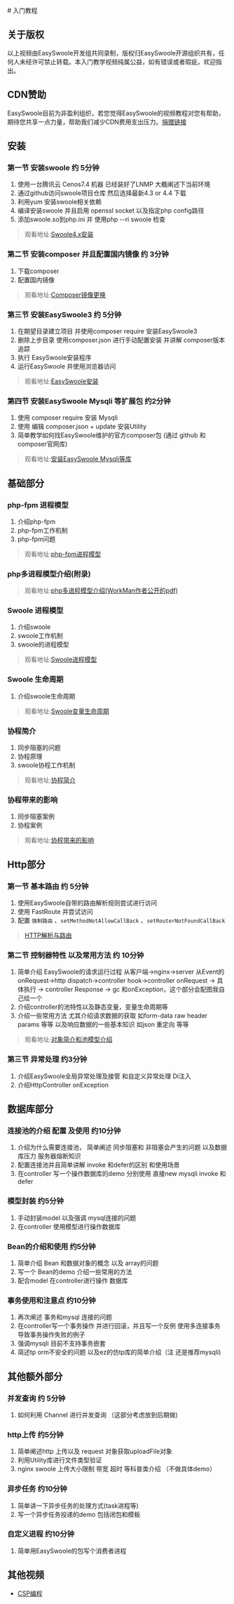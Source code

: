 <head>
<meta name="keywords" content="easySwoole视频|swoole教学视频|swoole视频|swoole框架视频"/>
</head>
# 入门教程

## 关于版权
以上视频由EasySwoole开发组共同录制，版权归EasySwoole开源组织共有，任何人未经许可禁止转载。本入门教学视频纯属公益，如有错误或者瑕疵，欢迎指出。

## CDN赞助
EasySwoole目前为非盈利组织，若您觉得EasySwoole的视频教程对您有帮助，期待您共享一点力量，帮助我们减少CDN费用支出压力。[捐赠链接](./../donate.md)

## 安装

### 第一节 安装swoole 约 5分钟
1. 使用一台腾讯云 Cenos7.4 机器 已经装好了LNMP 大概阐述下当前环境
2. 通过github访问swoole项目仓库  然后选择最新4.3 or 4.4  下载
3. 利用yum 安装swoole相关依赖
4. 编译安装swoole 并且启用 openssl socket 以及指定php config路径
5. 添加swoole.so到php.ini 并 使用php --ri swoole 检查
   
> 观看地址:[Swoole4.x安装](https://www.easyswoole.com/play_video.html?video=aHR0cHM6Ly9lYXN5c3dvb2xlLm9zcy1jbi1zaGVuemhlbi5hbGl5dW5jcy5jb20vJUU1JTg1JUE1JUU5JTk3JUE4JUU2JTk1JTk5JUU3JUE4JThCMS8lRTUlQUUlODklRTglQTMlODVzd29vbGUubXA0)
   
### 第二节 安装composer 并且配置国内镜像 约 3分钟
1. 下载composer
2. 配置国内镜像
      
> 观看地址:[Composer镜像更换](https://www.easyswoole.com/play_video.html?video=aHR0cHM6Ly9lYXN5c3dvb2xlLm9zcy1jbi1zaGVuemhlbi5hbGl5dW5jcy5jb20vJUU1JTg1JUE1JUU5JTk3JUE4JUU2JTk1JTk5JUU3JUE4JThCMS8lRTUlQUUlODklRTglQTMlODVjb21wb3NlciVFNSVCOSVCNiVFOSU4NSU4RCVFNyVCRCVBRSVFNSU5QiVCRCVFNSU4NiU4NSVFOSU5NSU5QyVFNSU4MyU4Ri5tcDQ=)


### 第三节 安装EasySwoole3 约 5分钟
1. 在期望目录建立项目 并使用composer require 安装EasySwoole3
2. 删除上步目录 使用composer.json 进行手动配置安装 并讲解 composer版本追踪
3. 执行 EasySwoole安装程序 
4. 运行EasySwoole 并使用浏览器访问
      
> 观看地址:[EasySwoole安装](https://www.easyswoole.com/play_video.html?video=aHR0cHM6Ly9lYXN5c3dvb2xlLm9zcy1jbi1zaGVuemhlbi5hbGl5dW5jcy5jb20vJUU1JTg1JUE1JUU5JTk3JUE4JUU2JTk1JTk5JUU3JUE4JThCMS8lRTUlQUUlODklRTglQTMlODVFYXN5U3dvb2xlLm1wNA==)


### 第四节 安装EasySwoole Mysqli 等扩展包 约2分钟
1. 使用 composer require 安装 Mysqli
2. 使用 编辑 composer.json + update 安装Utility
3. 简单教学如何找EasySwoole维护的官方composer包 (通过 github 和 composer官网库)
      
> 观看地址:[安装EasySwoole Mysqli等库](https://www.easyswoole.com/play_video.html?video=aHR0cHM6Ly9lYXN5c3dvb2xlLm9zcy1jbi1zaGVuemhlbi5hbGl5dW5jcy5jb20vJUU1JTg1JUE1JUU5JTk3JUE4JUU2JTk1JTk5JUU3JUE4JThCMS8lRTUlQUUlODklRTglQTMlODVNeXNxbGklRTclQUQlODklRTUlQkElOTMlRTUlOTIlOEMlRTUlOUYlQkElRTYlOUMlQUMlRTYlOTMlOEQlRTQlQkQlOUMubXA0)


## 基础部分

### php-fpm 进程模型
1. 介绍php-fpm
2. php-fpm工作机制
3. php-fpm问题
   
> 观看地址:[php-fpm进程模型](https://www.easyswoole.com/play_video.html?video=aHR0cHM6Ly9lYXN5c3dvb2xlLm9zcy1jbi1zaGVuemhlbi5hbGl5dW5jcy5jb20vJUU1JTg1JUE1JUU5JTk3JUE4JUU2JTk1JTk5JUU3JUE4JThCMS9waHAtZnBtJUU0JUJCJThCJUU3JUJCJThELm1wNA==)

### php多进程模型介绍(附录)
> 观看地址:[php多进程模型介绍(WorkMan作者公开的pdf)](https://easyswoole.oss-cn-shenzhen.aliyuncs.com/%E5%85%A5%E9%97%A8%E6%95%99%E7%A8%8B1/php%E5%A4%9A%E8%BF%9B%E7%A8%8B%E6%A8%A1%E5%9E%8B.pdf)
  
### Swoole 进程模型
1. 介绍swoole
2. swoole工作机制
3. swoole的进程模型

> 观看地址:[Swoole进程模型](https://www.easyswoole.com/play_video.html?video=aHR0cHM6Ly9lYXN5c3dvb2xlLm9zcy1jbi1zaGVuemhlbi5hbGl5dW5jcy5jb20vJUU1JTg1JUE1JUU5JTk3JUE4JUU2JTk1JTk5JUU3JUE4JThCMS9zd29vbGUlRTclOUElODQlRTclQUUlODAlRTQlQkIlOEIlRTUlOTIlOEMlRTglQkYlOUIlRTclQTglOEIlRTYlQTglQTElRTUlOUUlOEIlN0UyLm1wNA==)

### Swoole 生命周期
1. 介绍swoole生命周期

> 观看地址:[Swoole变量生命周期](https://www.easyswoole.com/play_video.html?video=aHR0cHM6Ly9lYXN5c3dvb2xlLm9zcy1jbi1zaGVuemhlbi5hbGl5dW5jcy5jb20vJUU1JTg1JUE1JUU5JTk3JUE4JUU2JTk1JTk5JUU3JUE4JThCMS9zd29vbGUlRTUlOEYlOTglRTklODclOEYlRTclOTQlOUYlRTUlOTElQkQlRTUlOTElQTglRTYlOUMlOUYubXA0)

### 协程简介
1. 同步阻塞的问题
2. 协程原理
3. swoole协程工作机制

> 观看地址:[协程简介](https://www.easyswoole.com/play_video.html?video=aHR0cHM6Ly9lYXN5c3dvb2xlLm9zcy1jbi1zaGVuemhlbi5hbGl5dW5jcy5jb20vJUU1JTg1JUE1JUU5JTk3JUE4JUU2JTk1JTk5JUU3JUE4JThCMS8lRTUlOEQlOEYlRTclQTglOEIlRTclQUUlODAlRTQlQkIlOEIubXA0)

### 协程带来的影响
1. 同步阻塞案例
2. 协程案例
   
> 观看地址:[协程带来的影响](https://www.easyswoole.com/play_video.html?video=aHR0cHM6Ly9lYXN5c3dvb2xlLm9zcy1jbi1zaGVuemhlbi5hbGl5dW5jcy5jb20vJUU1JTg1JUE1JUU5JTk3JUE4JUU2JTk1JTk5JUU3JUE4JThCMS8lRTUlOEQlOEYlRTclQTglOEIlRTUlQjglQTYlRTYlOUQlQTUlRTclOUElODQlRTUlQkQlQjElRTUlOTMlOEQubXA0)

## Http部分

### 第一节 基本路由 约 5分钟
1. 使用EasySwoole自带的路由解析规则尝试进行访问
2. 使用 FastRoute 并尝试访问
3. 配置 `强制路由` 、`setMethodNotAllowCallBack` 、`setRouterNotFoundCallBack` 
         
> [HTTP解析与路由](https://www.easyswoole.com/play_video.html?video=aHR0cHM6Ly9lYXN5c3dvb2xlLm9zcy1jbi1zaGVuemhlbi5hbGl5dW5jcy5jb20vJUU1JTg1JUE1JUU5JTk3JUE4JUU2JTk1JTk5JUU3JUE4JThCMS9FYXN5U3dvb2xlSHR0cCVFOCVBNyVBMyVFNiU5RSU5MCVFNSU5MiU4QyVFOCVCNyVBRiVFNyU5NCVCMSVFNyVBRSU4MCVFNCVCQiU4Qi5tcDQ=)


### 第二节 控制器特性 以及常用方法 约 10分钟
1. 简单介绍 EasySwoole的请求运行过程 从客户端->nginx->server 从Event的onRequest->http dispatch->controller hook->controller onRequest -> 具体执行 -> controller Response -> gc 和onException，这个部分会配图我自己绘一个
2. 介绍controller的池特性以及静态变量，变量生命周期等
3. 介绍一些常用方法 尤其介绍请求数据的获取 如form-data raw header params 等等 以及响应数据的一些基本知识 如json 重定向 等等
         
> 观看地址:[对象简介和池模型介绍](https://www.easyswoole.com/play_video.html?video=aHR0cHM6Ly9lYXN5c3dvb2xlLm9zcy1jbi1zaGVuemhlbi5hbGl5dW5jcy5jb20vJUU1JTg1JUE1JUU5JTk3JUE4JUU2JTk1JTk5JUU3JUE4JThCMS9FYXN5U3dvb2xlQ29udHJvbGxlciVFNSVBRiVCOSVFOCVCMSVBMSVFNyVBRSU4MCVFNCVCQiU4QiVFNSU5MiU4QyVFNiVCMSVBMCVFNiVBOCVBMSVFNSU5RSU4QiVFNCVCQiU4QiVFNyVCQiU4RC5tcDQ=)


### 第三节 异常处理 约3分钟
1. 介绍EasySwoole全局异常处理及接管 和自定义异常处理 Di注入
2. 介绍HttpController onException 

## 数据库部分

### 连接池的介绍 配置 及使用 约10分钟
1. 介绍为什么需要连接池， 简单阐述 同步阻塞和 非阻塞会产生的问题 以及数据库压力 服务器熔断知识
2. 配置连接池并且简单讲解 invoke 和defer的区别 和使用场景
3. 在controller 写一个操作数据库的demo  分别使用 直接new mysqli invoke 和defer
   
### 模型封装 约5分钟
1. 手动封装model 以及强调 mysql连接的问题 
2. 在controller 使用模型进行操作数据库

### Bean的介绍和使用 约5分钟
1. 简单介绍 Bean 和数据对象的概念 以及 array的问题
2. 写一个 Bean的demo 介绍一些常用的方法
3. 配合model 在controller进行操作 数据库
   
### 事务使用和注意点 约10分钟
1. 再次阐述 事务和mysql 连接的问题
2. 在controller写一个事务操作 并进行回滚，并且写一个反例 使用多连接事务 导致事务操作失败的例子
3. 强调mysqli 目前不支持事务嵌套
4. 简述tp orm不安全的问题 以及ez的仿tp库的简单介绍（注 还是推荐mysqli)
   
## 其他额外部分

### 并发查询 约 5分钟
1. 如何利用 Channel 进行并发查询 （这部分考虑放到后期做)
   
### http上传 约5分钟
1. 简单阐述http 上传以及 request 对象获取uploadFile对象
2. 利用Utility库进行文件类型验证
3. nginx swoole 上传大小限制 带宽 超时 等科普类介绍 （不做具体demo）

### 异步任务 约10分钟
1. 简单讲一下异步任务的处理方式(task进程等)
2. 写一个异步任务投递的demo 包括闭包和模板

### 自定义进程 约10分钟
1. 简单用EasySwoole的包写个消费者进程


## 其他视频
- [CSP编程](https://easyswoole.oss-cn-shenzhen.aliyuncs.com/%E5%85%A5%E9%97%A8%E6%95%99%E7%A8%8B1/%E5%85%A5%E9%97%A8csp.mp4)